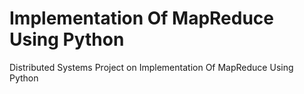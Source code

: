 # Implementation Of MapReduce Using Python
Distributed Systems Project on Implementation Of MapReduce Using Python
